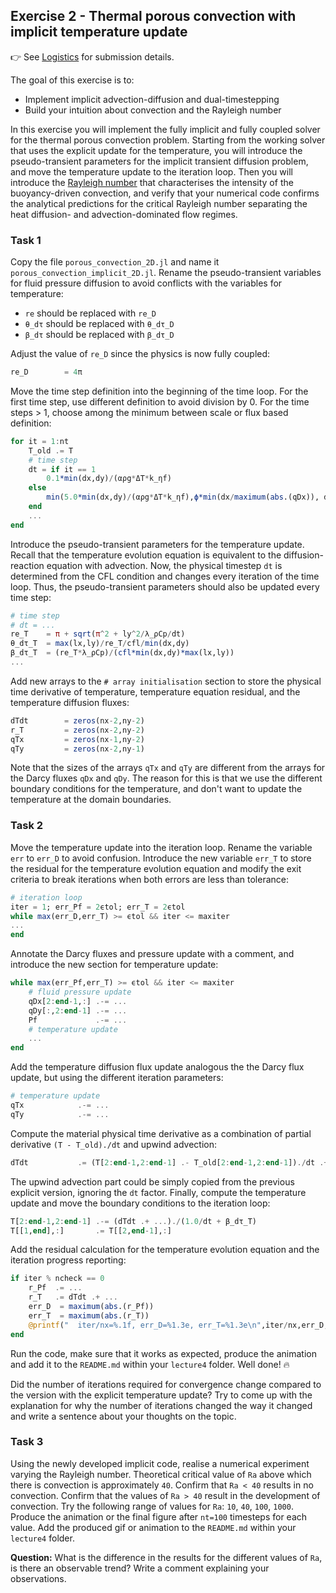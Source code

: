 <!--This file was generated, do not modify it.-->
## Exercise 2 - **Thermal porous convection with implicit temperature update**

👉 See [Logistics](/logistics/#submission) for submission details.

The goal of this exercise is to:
- Implement implicit advection-diffusion and dual-timestepping
- Build your intuition about convection and the Rayleigh number

In this exercise you will implement the fully implicit and fully coupled solver for the thermal porous convection problem. Starting from the working solver that uses the explicit update for the temperature, you will introduce the pseudo-transient parameters for the implicit transient diffusion problem, and move the temperature update to the iteration loop. Then you will introduce the [Rayleigh number](https://en.wikipedia.org/wiki/Rayleigh_number) that characterises the intensity of the buoyancy-driven convection, and verify that your numerical code confirms the analytical predictions for the critical Rayleigh number separating the heat diffusion- and advection-dominated flow regimes.

### Task 1
Copy the file `porous_convection_2D.jl` and name it `porous_convection_implicit_2D.jl`. Rename the pseudo-transient variables for fluid pressure diffusion to avoid conflicts with the variables for temperature:

- `re` should be replaced with `re_D`
- `θ_dτ` should be replaced with `θ_dτ_D`
- `β_dτ` should be replaced with `β_dτ_D`

Adjust the value of `re_D` since the physics is now fully coupled:

```julia
re_D        = 4π
```

Move the time step definition into the beginning of the time loop. For the first time step, use different definition to avoid division by 0. For the time steps > 1, choose among the minimum between scale or flux based definition:

```julia
for it = 1:nt
    T_old .= T
    # time step
    dt = if it == 1
        0.1*min(dx,dy)/(αρg*ΔT*k_ηf)
    else
        min(5.0*min(dx,dy)/(αρg*ΔT*k_ηf),ϕ*min(dx/maximum(abs.(qDx)), dy/maximum(abs.(qDy)))/2.1)
    end
    ...
end
```

Introduce the pseudo-transient parameters for the temperature update. Recall that the temperature evolution equation is equivalent to the diffusion-reaction equation with advection. Now, the physical timestep `dt` is determined from the CFL condition and changes every iteration of the time loop. Thus, the pseudo-transient parameters should also be updated every time step:

```julia
# time step
# dt = ...
re_T    = π + sqrt(π^2 + ly^2/λ_ρCp/dt)
θ_dτ_T  = max(lx,ly)/re_T/cfl/min(dx,dy)
β_dτ_T  = (re_T*λ_ρCp)/(cfl*min(dx,dy)*max(lx,ly))
...
```

Add new arrays to the `# array initialisation` section to store the physical time derivative of temperature, temperature equation residual, and the temperature diffusion fluxes:

```julia
dTdt        = zeros(nx-2,ny-2)
r_T         = zeros(nx-2,ny-2)
qTx         = zeros(nx-1,ny-2)
qTy         = zeros(nx-2,ny-1)
```

Note that the sizes of the arrays `qTx` and `qTy` are different from the arrays for the Darcy fluxes `qDx` and `qDy`. The reason for this is that we use the different boundary conditions for the temperature, and don't want to update the temperature at the domain boundaries.

### Task 2
Move the temperature update into the iteration loop. Rename the variable `err` to `err_D` to avoid confusion. Introduce the new variable `err_T` to store the residual for the temperature evolution equation and modify the exit criteria to break iterations when both errors are less than tolerance:
```julia
# iteration loop
iter = 1; err_Pf = 2ϵtol; err_T = 2ϵtol
while max(err_D,err_T) >= ϵtol && iter <= maxiter
...
end
```

Annotate the Darcy fluxes and pressure update with a comment, and introduce the new section for temperature update:

```julia
while max(err_Pf,err_T) >= ϵtol && iter <= maxiter
    # fluid pressure update
    qDx[2:end-1,:] .-= ...
    qDy[:,2:end-1] .-= ...
    Pf             .-= ...
    # temperature update
    ...
end
```

Add the temperature diffusion flux update analogous the the Darcy flux update, but using the different iteration parameters:

```julia
# temperature update
qTx            .-= ...
qTy            .-= ...
```

Compute the material physical time derivative as a combination of partial derivative `(T - T_old)./dt` and upwind advection:

```julia
dTdt           .= (T[2:end-1,2:end-1] .- T_old[2:end-1,2:end-1])./dt .+ (...)./ϕ
```

The upwind advection part could be simply copied from the previous explicit version, ignoring the `dt` factor.
Finally, compute the temperature update and move the boundary conditions to the iteration loop:

```julia
T[2:end-1,2:end-1] .-= (dTdt .+ ...)./(1.0/dt + β_dτ_T)
T[[1,end],:]       .= T[[2,end-1],:]
```

Add the residual calculation for the temperature evolution equation and the iteration progress reporting:

```julia
if iter % ncheck == 0
    r_Pf  .= ...
    r_T   .= dTdt .+ ...
    err_D  = maximum(abs.(r_Pf))
    err_T  = maximum(abs.(r_T))
    @printf("  iter/nx=%.1f, err_D=%1.3e, err_T=%1.3e\n",iter/nx,err_D,err_T)
end
```

Run the code, make sure that it works as expected, produce the animation and add it to the `README.md` within your `lecture4` folder. Well done! 🔥

Did the number of iterations required for convergence change compared to the version with the explicit temperature update? Try to come up with the explanation for why the number of iterations changed the way it changed and write a sentence about your thoughts on the topic.

### Task 3
Using the newly developed implicit code, realise a numerical experiment varying the Rayleigh number. Theoretical critical value of `Ra` above which there is convection is approximately `40`. Confirm that `Ra < 40` results in no convection. Confirm that the values of `Ra > 40` result in the development of convection. Try the following range of values for `Ra`: `10`, `40`, `100`, `1000`. Produce the animation or the final figure after `nt=100` timesteps for each value. Add the produced gif or animation to the `README.md` within your `lecture4` folder.

**Question:** What is the difference in the results for the different values of `Ra`, is there an observable trend? Write a comment explaining your observations.

